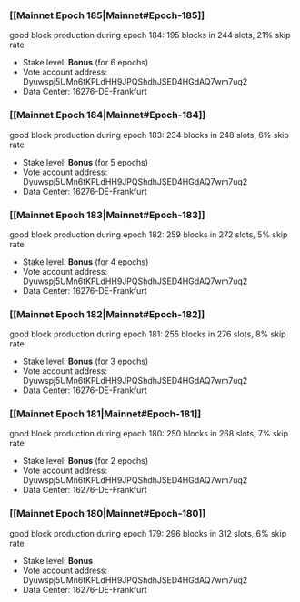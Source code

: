 ### [[Mainnet Epoch 185|Mainnet#Epoch-185]]
good block production during epoch 184: 195 blocks in 244 slots, 21% skip rate
* Stake level: **Bonus** (for 6 epochs)
* Vote account address: Dyuwspj5UMn6tKPLdHH9JPQShdhJSED4HGdAQ7wm7uq2
* Data Center: 16276-DE-Frankfurt
### [[Mainnet Epoch 184|Mainnet#Epoch-184]]
good block production during epoch 183: 234 blocks in 248 slots, 6% skip rate
* Stake level: **Bonus** (for 5 epochs)
* Vote account address: Dyuwspj5UMn6tKPLdHH9JPQShdhJSED4HGdAQ7wm7uq2
* Data Center: 16276-DE-Frankfurt
### [[Mainnet Epoch 183|Mainnet#Epoch-183]]
good block production during epoch 182: 259 blocks in 272 slots, 5% skip rate
* Stake level: **Bonus** (for 4 epochs)
* Vote account address: Dyuwspj5UMn6tKPLdHH9JPQShdhJSED4HGdAQ7wm7uq2
* Data Center: 16276-DE-Frankfurt
### [[Mainnet Epoch 182|Mainnet#Epoch-182]]
good block production during epoch 181: 255 blocks in 276 slots, 8% skip rate
* Stake level: **Bonus** (for 3 epochs)
* Vote account address: Dyuwspj5UMn6tKPLdHH9JPQShdhJSED4HGdAQ7wm7uq2
* Data Center: 16276-DE-Frankfurt
### [[Mainnet Epoch 181|Mainnet#Epoch-181]]
good block production during epoch 180: 250 blocks in 268 slots, 7% skip rate
* Stake level: **Bonus** (for 2 epochs)
* Vote account address: Dyuwspj5UMn6tKPLdHH9JPQShdhJSED4HGdAQ7wm7uq2
* Data Center: 16276-DE-Frankfurt
### [[Mainnet Epoch 180|Mainnet#Epoch-180]]
good block production during epoch 179: 296 blocks in 312 slots, 6% skip rate
* Stake level: **Bonus**
* Vote account address: Dyuwspj5UMn6tKPLdHH9JPQShdhJSED4HGdAQ7wm7uq2
* Data Center: 16276-DE-Frankfurt